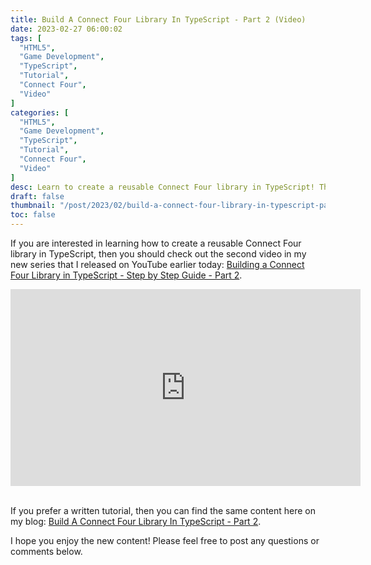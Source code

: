 ```yaml
---
title: Build A Connect Four Library In TypeScript - Part 2 (Video)
date: 2023-02-27 06:00:02
tags: [
  "HTML5",
  "Game Development",
  "TypeScript",
  "Tutorial",
  "Connect Four",
  "Video"
]
categories: [
  "HTML5",
  "Game Development",
  "TypeScript",
  "Tutorial",
  "Connect Four",
  "Video"
]
desc: Learn to create a reusable Connect Four library in TypeScript! This reusable library can be used to build any number of implementations of a Connect Four game - both for the web and CLI.
draft: false
thumbnail: "/post/2023/02/build-a-connect-four-library-in-typescript-part-2-video/images/build-a-connect-four-library-in-typescript-part-2-video-thumbnail.png"
toc: false
---
```


If you are interested in learning how to create a reusable Connect Four library in TypeScript, then you should check out the second video in my new series that I released on YouTube earlier today: <a href="https://youtu.be/A35t_LtYw2o" target="_blank">Building a Connect Four Library in TypeScript - Step by Step Guide - Part 2</a>.

<div style="text-align: center;">
<iframe width="560" height="315" src="https://www.youtube.com/embed/A35t_LtYw2o" title="YouTube video player" frameborder="0" allow="accelerometer; autoplay; clipboard-write; encrypted-media; gyroscope; picture-in-picture; web-share" allowfullscreen></iframe>
</div>
<br />

If you prefer a written tutorial, then you can find the same content here on my blog: [Build A Connect Four Library In TypeScript - Part 2](/post/2023/01/build-a-connect-four-library-in-typescript-part-2/).

I hope you enjoy the new content! Please feel free to post any questions or comments below.
